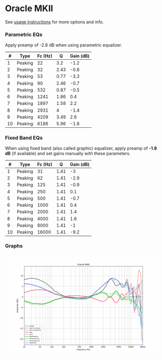 # Oracle MKII
See [usage instructions](https://github.com/jaakkopasanen/AutoEq#usage) for more options and info.

### Parametric EQs
Apply preamp of -2.8 dB when using parametric equalizer.

|   # | Type    |   Fc (Hz) |    Q |   Gain (dB) |
|-----|---------|-----------|------|-------------|
|   1 | Peaking |        22 | 3.2  |        -1.2 |
|   2 | Peaking |        32 | 2.43 |        -0.8 |
|   3 | Peaking |        53 | 0.77 |        -3.3 |
|   4 | Peaking |        90 | 2.46 |        -0.7 |
|   5 | Peaking |       532 | 0.87 |        -0.5 |
|   6 | Peaking |      1241 | 1.86 |         0.4 |
|   7 | Peaking |      1897 | 1.58 |         2.2 |
|   8 | Peaking |      2931 | 4    |        -1.4 |
|   9 | Peaking |      4209 | 3.49 |         2.6 |
|  10 | Peaking |      6186 | 5.96 |        -1.8 |

### Fixed Band EQs
When using fixed band (also called graphic) equalizer, apply preamp of **-1.8 dB** (if available) and set gains manually with these parameters.

|   # | Type    |   Fc (Hz) |    Q |   Gain (dB) |
|-----|---------|-----------|------|-------------|
|   1 | Peaking |        31 | 1.41 |        -3   |
|   2 | Peaking |        62 | 1.41 |        -2.9 |
|   3 | Peaking |       125 | 1.41 |        -0.9 |
|   4 | Peaking |       250 | 1.41 |         0.1 |
|   5 | Peaking |       500 | 1.41 |        -0.7 |
|   6 | Peaking |      1000 | 1.41 |         0.4 |
|   7 | Peaking |      2000 | 1.41 |         1.4 |
|   8 | Peaking |      4000 | 1.41 |         1.6 |
|   9 | Peaking |      8000 | 1.41 |        -1   |
|  10 | Peaking |     16000 | 1.41 |        -9.2 |

### Graphs
![](./Oracle%20MKII.png)
